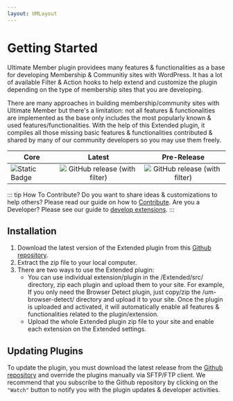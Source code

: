 ```yaml
---
layout: UMLayout
---
```


# Getting Started

Ultimate Member plugin providees many features & functionalities as a base for developing Membership & Communitiy sites with WordPress. It has a lot of available Filter & Action hooks to help extend and customize the plugin depending on the type of membership sites that you are developing. 

There are many approaches in building membership/community sites with Ultimate Member but there's a limitation: not all features & functionalities are implemented as the base only includes the most popularly known & used features/functionalities. With the help of this Extended plugin, it compiles all those missing basic features & functionalities contributed & shared by many of our community developers so you may use them freely.


| Core       |      Latest     |      Pre-Release     | 
| ------------- | :-----------: | :-----------: |
| ![Static Badge](https://img.shields.io/badge/Requires_Ultimate_Member-version_2.6.8-8A2BE2) | ![GitHub release (with filter)](https://img.shields.io/github/v/release/ultimatemember/Extended?label=Latest%20Release)| ![GitHub release (with filter)](https://img.shields.io/github/v/release/ultimatemember/Extended?filter=2.0.0&label=Version)


::: tip How To Contribute?
Do you want to share ideas & customizations to help others? Please read our guide on how to [Contribute](/developer/how-to-contribute). Are you a Developer? Please see our guide to [develop extensions](/developer/create-extensions/).
:::

## Installation

1. Download the latest version of the Extended plugin from this [Github repository](https://github.com/ultimatemember/Extended/releases).
2. Extract the zip file to your local computer.
3. There are two ways to use the Extended plugin:
    - You can use individual extension/plugin in the /Extended/src/ directory, zip each plugin and upload them to your site. For example, If you only need the Browser Detect plugin, just copy/zip the /um-browser-detect/ directory and upload it to your site. Once the plugin is uploaded and activated, it will automatically enable all features & functionalities related to the plugin/extension.
    - Upload the whole Extended plugin zip file to your site and enable each extension on the Extended settings.

## Updating Plugins

To update the plugin, you must download the latest release from the [Github repository](https://github.com/ultimatemember/Extended/releases) and override the plugins manually via SFTP/FTP client. We recommend that you subscribe to the Github repository by clicking on the `"Watch"` button to notify you with the plugin updates & developer activities.